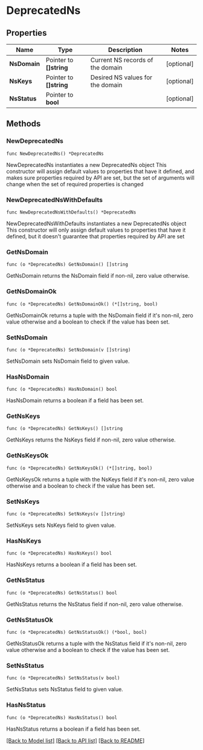 # DeprecatedNs

## Properties

Name | Type | Description | Notes
------------ | ------------- | ------------- | -------------
**NsDomain** | Pointer to **[]string** | Current NS records of the domain | [optional] 
**NsKeys** | Pointer to **[]string** | Desired NS values for the domain | [optional] 
**NsStatus** | Pointer to **bool** |  | [optional] 

## Methods

### NewDeprecatedNs

`func NewDeprecatedNs() *DeprecatedNs`

NewDeprecatedNs instantiates a new DeprecatedNs object
This constructor will assign default values to properties that have it defined,
and makes sure properties required by API are set, but the set of arguments
will change when the set of required properties is changed

### NewDeprecatedNsWithDefaults

`func NewDeprecatedNsWithDefaults() *DeprecatedNs`

NewDeprecatedNsWithDefaults instantiates a new DeprecatedNs object
This constructor will only assign default values to properties that have it defined,
but it doesn't guarantee that properties required by API are set

### GetNsDomain

`func (o *DeprecatedNs) GetNsDomain() []string`

GetNsDomain returns the NsDomain field if non-nil, zero value otherwise.

### GetNsDomainOk

`func (o *DeprecatedNs) GetNsDomainOk() (*[]string, bool)`

GetNsDomainOk returns a tuple with the NsDomain field if it's non-nil, zero value otherwise
and a boolean to check if the value has been set.

### SetNsDomain

`func (o *DeprecatedNs) SetNsDomain(v []string)`

SetNsDomain sets NsDomain field to given value.

### HasNsDomain

`func (o *DeprecatedNs) HasNsDomain() bool`

HasNsDomain returns a boolean if a field has been set.

### GetNsKeys

`func (o *DeprecatedNs) GetNsKeys() []string`

GetNsKeys returns the NsKeys field if non-nil, zero value otherwise.

### GetNsKeysOk

`func (o *DeprecatedNs) GetNsKeysOk() (*[]string, bool)`

GetNsKeysOk returns a tuple with the NsKeys field if it's non-nil, zero value otherwise
and a boolean to check if the value has been set.

### SetNsKeys

`func (o *DeprecatedNs) SetNsKeys(v []string)`

SetNsKeys sets NsKeys field to given value.

### HasNsKeys

`func (o *DeprecatedNs) HasNsKeys() bool`

HasNsKeys returns a boolean if a field has been set.

### GetNsStatus

`func (o *DeprecatedNs) GetNsStatus() bool`

GetNsStatus returns the NsStatus field if non-nil, zero value otherwise.

### GetNsStatusOk

`func (o *DeprecatedNs) GetNsStatusOk() (*bool, bool)`

GetNsStatusOk returns a tuple with the NsStatus field if it's non-nil, zero value otherwise
and a boolean to check if the value has been set.

### SetNsStatus

`func (o *DeprecatedNs) SetNsStatus(v bool)`

SetNsStatus sets NsStatus field to given value.

### HasNsStatus

`func (o *DeprecatedNs) HasNsStatus() bool`

HasNsStatus returns a boolean if a field has been set.


[[Back to Model list]](HOW-TO.md#documentation-for-models) [[Back to API list]](HOW-TO.md#documentation-for-api-endpoints) [[Back to README]](HOW-TO.md)


